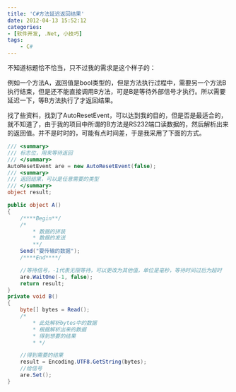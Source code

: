 ```yaml
---
title: 'C#方法延迟返回结果'
date: 2012-04-13 15:52:12
categories:
- [软件开发, .Net, 小技巧]
tags:
    - C#
---
```


不知道标题恰不恰当，只不过我的需求是这个样子的：

例如一个方法A，返回值是bool类型的，但是方法执行过程中，需要另一个方法B执行结束，但是还不能直接调用B方法，可是B是等待外部信号才执行。所以需要延迟一下，等B方法执行了才返回结果。

找了些资料，找到了AutoResetEvent，可以达到我的目的，但是否是最适合的，就不知道了，由于我的项目中所谓的B方法是RS232端口读数据的，然后解析出来的返回值。并不是时时的，可能有点时间差，于是我采用了下面的方式。

~~~ csharp
/// <summary>
/// 标志位，用来等待返回
/// </summary>
AutoResetEvent are = new AutoResetEvent(false);
/// <summary>
/// 返回结果，可以是任意需要的类型
/// </summary>
object result;

public object A()
{
    /****Begin**/
    /*
        * 数据的拼装
        * 数据的发送
        **/
    Send("要传输的数据");
    /****End****/

    //等待信号，-1代表无限等待，可以更改为其他值，单位是毫秒，等待时间过后为超时
    are.WaitOne(-1, false);
    return result;
}
private void B()
{
    byte[] bytes = Read();
    /*
        * 此处解析bytes中的数据
        * 根据解析出来的数据
        * 得到想要的结果
        * */

    //得到需要的结果
    result = Encoding.UTF8.GetString(bytes);
    //给信号
    are.Set();
}
~~~
